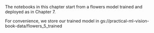 
The notebooks in this chapter start from a flowers model trained and deployed as in Chapter 7.

For convenience, we store our trained model in gs://practical-ml-vision-book-data/flowers_5_trained

